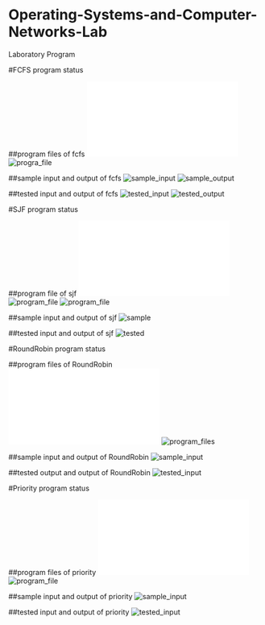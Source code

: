 # Operating-Systems-and-Computer-Networks-Lab
Laboratory Program

#FCFS program status

##program files of fcfs
![program_file](Experiment-1a/fcfs.c)
![progra_file](Experiment-1a/program_fcfs_5A2.png)

##sample input and output of fcfs
![sample_input](Experiment-1a/IO_5A2.png)
![sample_output](Experiment-1a/OT_5A2.png)

##tested input and output of fcfs
![tested_input](Experiment-1a/Test_IO_5A2.png)
![tested_output](Experiment-1a/Test_OT_5A2.png)

#SJF program status

##program file of sjf
![program_file](Experiment-1b/sjf.c)
![program_file](Experiment-1b/program_sjf_5A2.png)
![program_file](Experiment-1b/program2_Sjf_5A2.png)

##sample input and output of sjf
![sample](Experiment-1b/IO_5A2.png)

##tested input and output of sjf
![tested](Experiment-1b/Test_IO_5A2.png)

#RoundRobin program status

##program files of RoundRobin 
![program_file](Experiment_9c/Roundrobin.c)
![program_files](Experiment_9c/program_5A2.PNG)

##sample input and output of RoundRobin
![sample_input](Experiment_9c/sample_IO_5A2.PNG)

##tested output and output of RoundRobin
![tested_input](Experiment_9c/tested_IO_5A2.PNG)

#Priority program status

##program files of priority
![program_file](Experiment_9d/priority.c)
![program_file](Experiment_9d/program_5A2.PNG)

##sample input and output of priority
![sample_input](Experiment_9d/sample_IO_5A2.PNG)

##tested input and output of priority
![tested_input](Experiment_9d/tested_IO_5A2.PNG)
